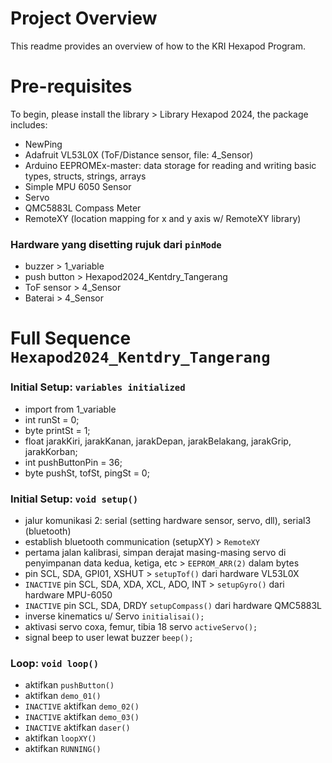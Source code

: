 # Project Overview
This readme provides an overview of how to the KRI Hexapod Program.

# Pre-requisites
To begin, please install the library > Library Hexapod 2024, the package includes:
- NewPing
- Adafruit VL53L0X (ToF/Distance sensor, file: 4_Sensor)
- Arduino EEPROMEx-master: data storage for reading and writing basic types, structs, strings, arrays
- Simple MPU 6050 Sensor
- Servo
- QMC5883L Compass Meter
- RemoteXY (location mapping for x and y axis w/ RemoteXY library)

### Hardware yang disetting rujuk dari ```pinMode```
- buzzer > 1_variable
- push button > Hexapod2024_Kentdry_Tangerang 
- ToF sensor > 4_Sensor 
- Baterai > 4_Sensor

# Full Sequence ```Hexapod2024_Kentdry_Tangerang``` 

### Initial Setup: ```variables initialized```
- import from 1_variable
- int runSt = 0; 
- byte printSt = 1; 
- float jarakKiri, jarakKanan, jarakDepan, jarakBelakang, jarakGrip, jarakKorban; 
- int pushButtonPin = 36; 
- byte pushSt, tofSt, pingSt = 0;

### Initial Setup: ```void setup()```
- jalur komunikasi 2: serial (setting hardware sensor, servo, dll), serial3 (bluetooth)
- establish bluetooth communication (setupXY) > ```RemoteXY```
- pertama jalan kalibrasi, simpan derajat masing-masing servo di penyimpanan data kedua, ketiga, etc > ```EEPROM_ARR(2)``` dalam bytes
- pin SCL, SDA, GPI01, XSHUT > ```setupTof()``` dari hardware VL53L0X
- ```INACTIVE``` pin SCL, SDA, XDA, XCL, ADO, INT > ```setupGyro()``` dari hardware MPU-6050
- ```INACTIVE``` pin SCL, SDA, DRDY ```setupCompass()``` dari hardware QMC5883L
- inverse kinematics u/ Servo ```initialisai();```
- aktivasi servo coxa, femur, tibia 18 servo ```activeServo();```
- signal beep to user lewat buzzer ```beep();```

### Loop: ```void loop()```
- aktifkan ```pushButton()```
- aktifkan ```demo_01()```
- ```INACTIVE``` aktifkan ```demo_02()```
- ```INACTIVE``` aktifkan ```demo_03()```
- ```INACTIVE``` aktifkan ```daser()```
- aktifkan ```loopXY()```
- aktifkan ```RUNNING()```
